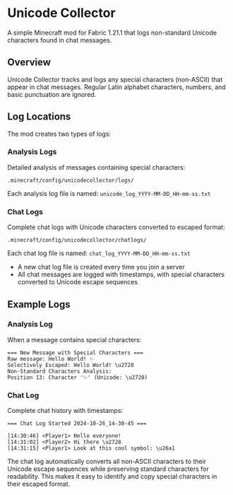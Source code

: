 # Unicode Collector

A simple Minecraft mod for Fabric 1.21.1 that logs non-standard Unicode characters found in chat messages.

## Overview

Unicode Collector tracks and logs any special characters (non-ASCII) that appear in chat messages. Regular Latin alphabet characters, numbers, and basic punctuation are ignored.

## Log Locations

The mod creates two types of logs:

### Analysis Logs
Detailed analysis of messages containing special characters:
```
.minecraft/config/unicodecollector/logs/
```

Each analysis log file is named: `unicode_log_YYYY-MM-DD_HH-mm-ss.txt`

### Chat Logs
Complete chat logs with Unicode characters converted to escaped format:
```
.minecraft/config/unicodecollector/chatlogs/
```

Each chat log file is named: `chat_log_YYYY-MM-DD_HH-mm-ss.txt`
- A new chat log file is created every time you join a server
- All chat messages are logged with timestamps, with special characters converted to Unicode escape sequences

## Example Logs

### Analysis Log
When a message contains special characters:
```
=== New Message with Special Characters ===
Raw message: Hello World! ✨
Selectively Escaped: Hello World! \u2728
Non-Standard Characters Analysis:
Position 13: Character '✨' (Unicode: \u2728)
```

### Chat Log
Complete chat history with timestamps:
```
=== Chat Log Started 2024-10-26_14-30-45 ===

[14:30:46] <Player1> Hello everyone!
[14:31:02] <Player2> Hi there \u2728
[14:31:15] <Player1> Look at this cool symbol: \u26a1
```

The chat log automatically converts all non-ASCII characters to their Unicode escape sequences while preserving standard characters for readability. This makes it easy to identify and copy special characters in their escaped format.
